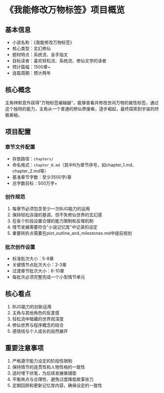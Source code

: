 # 《我能修改万物标签》项目概览

## 基本信息
- 小说名称：《我能修改万物标签》
- 核心类型：玄幻修仙
- 题材特点：系统流、金手指文
- 目标读者：喜欢轻松流、系统流、修仙文学的读者
- 预计篇幅：1500章+
- 连载周期：预计两年

## 核心概念
主角林默意外获得"万物标签编辑器"，能够查看并修改世间万物的属性标签。通过这个独特的能力，主角从一个普通的修仙界废柴，逐步崛起，最终探索到宇宙的终极奥秘。

## 项目配置

### 章节文件配置
- 存放路径：`chapters/`
- 命名格式：`chapter_N.md`（其中N为章节序号，如chapter_1.md、chapter_2.md等）
- 基准章节字数：至少3500字/章
- 总字数目标：500万字+

### 创作规范
1. 每章节必须包含至少一次BUG能力的运用
2. 保持轻松诙谐的基调，但不失修仙世界的玄幻感
3. 在各个阶段设置合理的能力限制和反噬机制
4. 情节发展需要符合"小说记忆库"中记录的设定
5. 重要转折点需要在plot_outline_and_milestones.md中提前规划

### 批次创作设置
- 标准批次大小：5-8章
- 关键情节点批次大小：2-3章
- 过渡章节批次大小：8-10章
- 每批次必须完整完成一个小型情节单元

## 核心看点
1. BUG能力的创新运用
2. 主角与其他角色的反差感
3. 轻松流中暗藏的世界观深度
4. 修仙世界与程序概念的结合
5. 感情线与个人成长的自然展开

## 重要注意事项
1. 严格遵守能力设定的阶段性限制
2. 保持情节的连贯性和人物性格的一致性
3. 适时埋下伏笔，为后续发展做铺垫
4. 平衡爽点与合理性，避免过度降低故事张力
5. 定期回顾和更新记忆库内容，确保设定的一致性